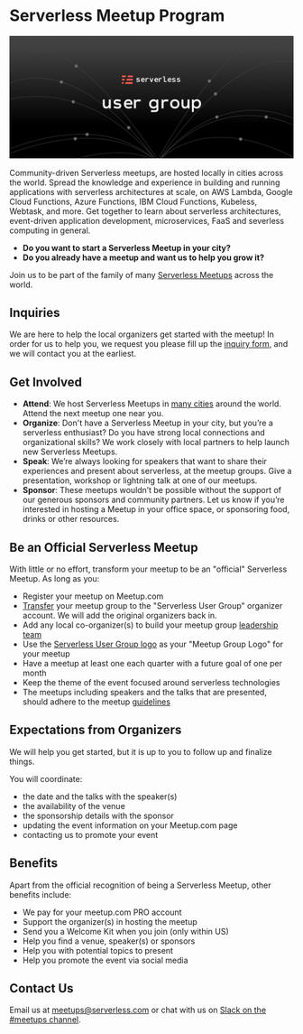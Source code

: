 
# Serverless Meetup Program

![](./assets/User_group_web_header.png)

Community-driven Serverless meetups, are hosted locally in cities across the world. Spread the knowledge and experience in building and running applications with serverless architectures at scale, on AWS Lambda, Google Cloud Functions, Azure Functions, IBM Cloud Functions, Kubeless, Webtask, and more. Get together to learn about serverless architectures, event-driven application development, microservices, FaaS and severless computing in general.

* **Do you want to start a Serverless Meetup in your city?** 
* **Do you already have a meetup and want us to help you grow it?** 

Join us to be part of the family of many [Serverless Meetups](https://www.meetup.com/pro/serverless/) across the world. 

## Inquiries

We are here to help the local organizers get started with the meetup! In order for us to help you, we request you please fill up the [inquiry form](https://docs.google.com/forms/d/e/1FAIpQLSfSCMFQc47wn1S0Y2H7LBjuvmoZW57cgBSwKC6vdnbd_7yvWA/viewform), and we will contact you at the earliest.

## Get Involved

* **Attend**: We host Serverless Meetups in [many cities](https://www.meetup.com/pro/serverless/) around the world. Attend the next meetup one near you.
* **Organize**: Don't have a Serverless Meetup in your city, but you’re a serverless enthusiast? Do you have strong local connections and organizational skills? We work closely with local partners to help launch new Serverless Meetups.
* **Speak**: We’re always looking for speakers that want to share their experiences and present about serverless, at the meetup groups. Give a presentation, workshop or lightning talk at one of our meetups.
* **Sponsor**: These meetups wouldn’t be possible without the support of our generous sponsors and community partners. Let us know if you’re interested in hosting a Meetup in your office space, or sponsoring food, drinks or other resources.

## Be an Official Serverless Meetup

With little or no effort, transform your meetup to be an "official" Serverless Meetup. As long as you:

* Register your meetup on Meetup.com
* [Transfer](https://www.meetup.com/help/article/2397734/) your meetup group to the "Serverless User Group" organizer account. We will add the original organizers back in.
* Add any local co-organizer(s) to build your meetup group [leadership team](https://www.meetup.com/help/article/868703/)
* Use the [Serverless User Group logo](./assets/Meetup_header@1x.png) as your "Meetup Group Logo" for your meetup
* Have a meetup at least one each quarter with a future goal of one per month
* Keep the theme of the event focused around serverless technologies
* The meetups including speakers and the talks that are presented, should adhere to the meetup [guidelines](https://www.meetup.com/help/customer/portal/articles/865536-meetup-s-community-guidelines/)

## Expectations from Organizers

We will help you get started, but it is up to you to follow up and finalize things. 

You will coordinate:

* the date and the talks with the speaker(s)
* the availability of the venue
* the sponsorship details with the sponsor
* updating the event information on your Meetup.com page
* contacting us to promote your event

## Benefits

Apart from the official recognition of being a Serverless Meetup, other benefits include:

* We pay for your meetup.com PRO account
* Support the organizer(s) in hosting the meetup
* Send you a Welcome Kit when you join (only within US)
* Help you find a venue, speaker(s) or sponsors
* Help you with potential topics to present
* Help you promote the event via social media

## Contact Us

Email us at meetups@serverless.com or chat with us on [Slack on the #meetups channel](https://join.slack.com/t/serverless-contrib/shared_invite/MjI5NzY1ODM2MTc3LTE1MDM0NDIyOTUtMDgxNTcxMTcxNg).
